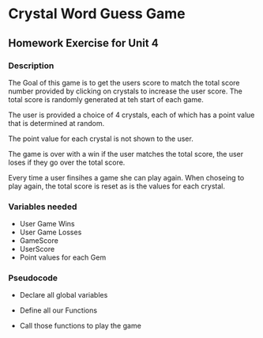 # Crystal Word Guess Game
## Homework Exercise for Unit 4

### Description
The Goal of this game is to get the users score to match the total score number provided by clicking on crystals to increase the user score. The total score is randomly generated at teh start of each game. 

The user is provided a choice of 4 crystals, each of which has a point value that is determined at random. 

The point value for each crystal is not shown to the user.

The game is over with a win if the user matches the total score, the user loses if they go over the total score. 

Every time a user finsihes a game she can play again. When choseing to play again, the total score is reset as is the values for each crystal. 

### Variables needed

* User Game Wins
* User Game Losses
* GameScore
* UserScore
* Point values for each Gem

### Pseudocode

* Declare all global variables

* Define all our Functions
* Call those functions to play the game